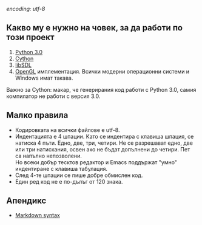 *encoding: utf-8*

Какво му е нужно на човек, за да работи по този проект
------------------------------------------------------
1. [Python 3.0](http://docs.python.org/3.0/)
2. [Cython](http://cython.org)
3. [libSDL](http://libsdl.org)
4. [OpenGL](http://opengl.org) имплементация.
   Всички модерни операционни системи и Windows имат такава.

Важно за Cython: макар, че генерирания код работи с Python 3.0,
самия компилатор не работи с версия 3.0.

Малко правила
-------------
* Кодировката на всички файлове е utf-8.
* Индентацията е 4 шпации. Като се индентира с клавиша шпация,
  се натиска 4 пъти. Едно, две, три, четири. Не се разрешават
  едно, две или три натискания, освен ако не бъдат допълнени до
  четири. Пет са напълно непозволени.  
  Но всеки добър тесктов редактор и Emacs поддържат "умно"
  индентиране с клавиша табулация.
* След 4-те шпации се пише добре обмислен код.
* Един ред код не е по-дълъг от 120 знака.

Апендикс
--------
* [Markdown syntax](http://daringfireball.net/projects/markdown/syntax)

